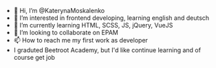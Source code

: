 - 👋 Hi, I’m @KaterynaMoskalenko
- 👀 I’m interested in frontend developing, learning english and deutsch
- 🌱 I’m currently learning HTML, SCSS, JS, jQuery, VueJS
- 💞️ I’m looking to collaborate on EPAM
- 📫 How to reach me my first work as developer
- I graduted Beetroot Academy, but I'd like continue learning and of course get job

<!---
KaterynaMoskalenko/KaterynaMoskalenko is a ✨ special ✨ repository because its `README.md` (this file) appears on your GitHub profile.
You can click the Preview link to take a look at your changes.
--->
